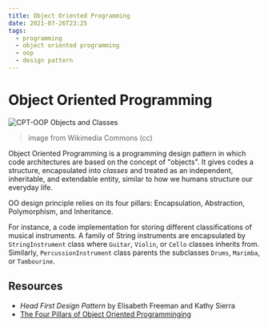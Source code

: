 ```yaml
---
title: Object Oriented Programming
date: 2021-07-26T23:25
tags:
  - programming
  - object oriented programming
  - oop
  - design pattern
---
```



# Object Oriented Programming

![CPT-OOP Objects and Classes](https://upload.wikimedia.org/wikipedia/commons/thumb/9/98/CPT-OOP-objects_and_classes_-_attmeth.svg/498px-CPT-OOP-objects_and_classes_-_attmeth.svg.png)
> image from Wikimedia Commons (cc)

Object Oriented Programming is a programming design pattern in which code
architectures are based on the concept of "objects". It gives codes a structure,
encapsulated into _classes_ and treated as an independent, inheritable, and
extendable entity, similar to how we humans structure our everyday life.

OO design principle relies on its four pillars: Encapsulation, Abstraction,
Polymorphism, and Inheritance.

For instance, a code implementation for storing different classifications of
musical instruments. A family of String instruments are encapsulated by
`StringInstrument` class where `Guitar`, `Violin`, or `Cello` classes inherits
from. Similarly, `PercussionInstrument` class parents the subclasses `Drums`,
`Marimba`, or `Tambourine`.


## Resources

- _Head First Design Pattern_ by Elisabeth Freeman and Kathy Sierra
- [The Four Pillars of Object Oriented Programminging](https://www.google.com/amp/s/info.keylimeinteractive.com/the-four-pillars-of-object-oriented-programming%3fhs_amp=true)


